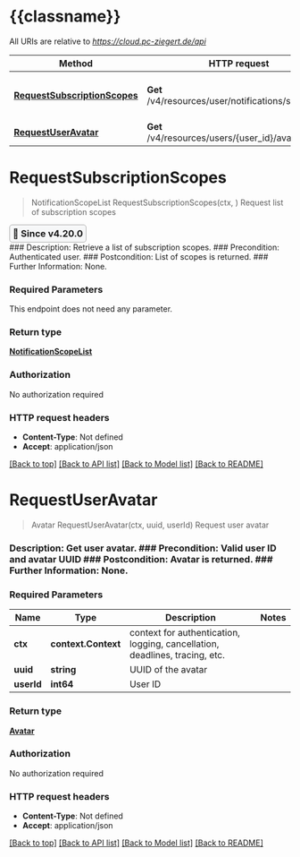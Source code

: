 # {{classname}}

All URIs are relative to *https://cloud.pc-ziegert.de/api*

Method | HTTP request | Description
------------- | ------------- | -------------
[**RequestSubscriptionScopes**](ResourcesApi.md#RequestSubscriptionScopes) | **Get** /v4/resources/user/notifications/scopes | Request list of subscription scopes
[**RequestUserAvatar**](ResourcesApi.md#RequestUserAvatar) | **Get** /v4/resources/users/{user_id}/avatar/{uuid} | Request user avatar

# **RequestSubscriptionScopes**
> NotificationScopeList RequestSubscriptionScopes(ctx, )
Request list of subscription scopes

<h3 style='padding: 5px; background-color: #F6F7F8; border: 1px solid #AAA; border-radius: 5px; display: table-cell;'>&#128640; Since v4.20.0</h3>  ### Description: Retrieve a list of subscription scopes.  ### Precondition: Authenticated user.  ### Postcondition: List of scopes is returned.  ### Further Information: None.

### Required Parameters
This endpoint does not need any parameter.

### Return type

[**NotificationScopeList**](NotificationScopeList.md)

### Authorization

No authorization required

### HTTP request headers

 - **Content-Type**: Not defined
 - **Accept**: application/json

[[Back to top]](#) [[Back to API list]](../README.md#documentation-for-api-endpoints) [[Back to Model list]](../README.md#documentation-for-models) [[Back to README]](../README.md)

# **RequestUserAvatar**
> Avatar RequestUserAvatar(ctx, uuid, userId)
Request user avatar

### Description: Get user avatar.  ### Precondition: Valid user ID and avatar UUID  ### Postcondition: Avatar is returned.  ### Further Information: None.

### Required Parameters

Name | Type | Description  | Notes
------------- | ------------- | ------------- | -------------
 **ctx** | **context.Context** | context for authentication, logging, cancellation, deadlines, tracing, etc.
  **uuid** | **string**| UUID of the avatar | 
  **userId** | **int64**| User ID | 

### Return type

[**Avatar**](Avatar.md)

### Authorization

No authorization required

### HTTP request headers

 - **Content-Type**: Not defined
 - **Accept**: application/json

[[Back to top]](#) [[Back to API list]](../README.md#documentation-for-api-endpoints) [[Back to Model list]](../README.md#documentation-for-models) [[Back to README]](../README.md)

